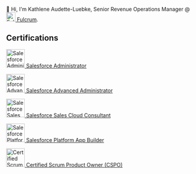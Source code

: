 👋 Hi, I'm Kathlene Audette-Luebke, Senior Revenue Operations Manager @ <a href="https://www.fulcrumapp.com/"><img src="https://github.com/audetteluebke/salesforcedev/blob/main/fulcrum_logo_small.jpeg" alt="Fulcrum" width="25"/> Fulcrum</a>. <br>
  
## Certifications
<a href="https://trailhead.salesforce.com/en/credentials/certification-detail-print/?searchString=seeR4WZkLDcUbMnX9dhxpwSvdG3aB6rZH6ytY/1mOGeu3ITkjCESt1ri4DMKMvyS"><img src="https://github.com/audetteluebke/salesforcedev/blob/main/2021-03_Badge_SF-Certified_Administrator_500x490px.png" alt="Salesforce Administrator" width="50"/> Salesforce Administrator<p></a>
<a href="https://trailhead.salesforce.com/en/credentials/certification-detail-print/?searchString=seeR4WZkLDcUbMnX9dhxpwSvdG3aB6rZH6ytY/1mOGeu3ITkjCESt1ri4DMKMvyS"><img src="https://github.com/audetteluebke/salesforcedev/blob/main/2021-03_Badge_SF-Certified_Advanced-Administrator_500x490px.png" alt="Salesforce Advanced Administrator" width="50"/> Salesforce Advanced Administrator<p></a>
<a href="https://trailhead.salesforce.com/en/credentials/certification-detail-print/?searchString=seeR4WZkLDcUbMnX9dhxpwSvdG3aB6rZH6ytY/1mOGeu3ITkjCESt1ri4DMKMvyS"><img src="https://github.com/audetteluebke/salesforcedev/blob/main/2021-03_Badge_SF-Certified_Platform-App-Builder_500x490px.png" alt="Salesforce Sales Cloud Consultant" width="50"/> Salesforce Sales Cloud Consultant<p></a>
<a href="https://trailhead.salesforce.com/en/credentials/certification-detail-print/?searchString=seeR4WZkLDcUbMnX9dhxpwSvdG3aB6rZH6ytY/1mOGeu3ITkjCESt1ri4DMKMvyS"><img src="https://github.com/audetteluebke/salesforcedev/blob/main/2021-03_Badge_SF-Certified_Sales-Cloud-Consultant_500x490px.png" alt="Salesforce Platform App Builder" width="50"/> Salesforce Platform App Builder<p></a>
<a href="https://bcert.me/swydycxxm"><img src="https://github.com/audetteluebke/salesforcedev/blob/main/badge-7224.png" alt="Certified Scrum Product Owner (CSPO)" width="50"/> Certified Scrum Product Owner (CSPO)<p></a>

<!---
audetteluebke/audetteluebke is a ✨ special ✨ repository because its `README.md` (this file) appears on your GitHub profile.
You can click the Preview link to take a look at your changes.
--->

<meta name="google-site-verification" content="gCMKLG4Zk-biHsvu-psEpj1IjRr2gxWHJE9660Ulr9k" />
